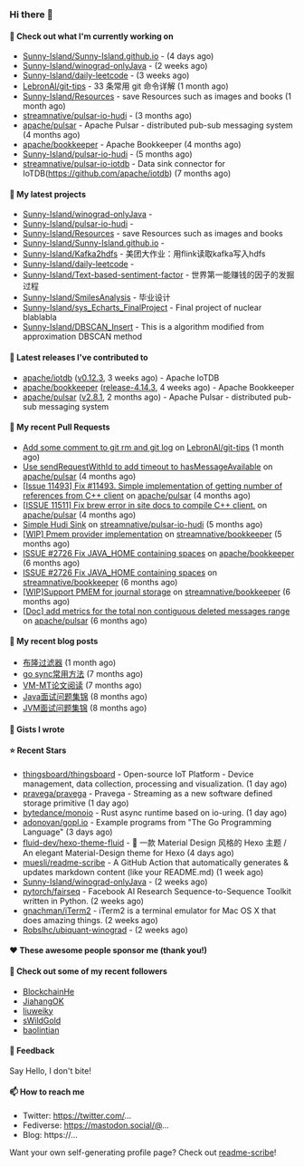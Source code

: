 ### Hi there 👋

#### 👷 Check out what I'm currently working on

- [Sunny-Island/Sunny-Island.github.io](https://github.com/Sunny-Island/Sunny-Island.github.io) -  (4 days ago)
- [Sunny-Island/winograd-onlyJava](https://github.com/Sunny-Island/winograd-onlyJava) -  (2 weeks ago)
- [Sunny-Island/daily-leetcode](https://github.com/Sunny-Island/daily-leetcode) -  (3 weeks ago)
- [LebronAl/git-tips](https://github.com/LebronAl/git-tips) - 33 条常用 git 命令详解 (1 month ago)
- [Sunny-Island/Resources](https://github.com/Sunny-Island/Resources) - save Resources such as images and books (1 month ago)
- [streamnative/pulsar-io-hudi](https://github.com/streamnative/pulsar-io-hudi) -  (3 months ago)
- [apache/pulsar](https://github.com/apache/pulsar) - Apache Pulsar - distributed pub-sub messaging system (4 months ago)
- [apache/bookkeeper](https://github.com/apache/bookkeeper) - Apache Bookkeeper (4 months ago)
- [Sunny-Island/pulsar-io-hudi](https://github.com/Sunny-Island/pulsar-io-hudi) -  (5 months ago)
- [streamnative/pulsar-io-iotdb](https://github.com/streamnative/pulsar-io-iotdb) - Data sink connector for IoTDB(https://github.com/apache/iotdb) (7 months ago)

#### 🌱 My latest projects

- [Sunny-Island/winograd-onlyJava](https://github.com/Sunny-Island/winograd-onlyJava) - 
- [Sunny-Island/pulsar-io-hudi](https://github.com/Sunny-Island/pulsar-io-hudi) - 
- [Sunny-Island/Resources](https://github.com/Sunny-Island/Resources) - save Resources such as images and books
- [Sunny-Island/Sunny-Island.github.io](https://github.com/Sunny-Island/Sunny-Island.github.io) - 
- [Sunny-Island/Kafka2hdfs](https://github.com/Sunny-Island/Kafka2hdfs) - 美团大作业：用flink读取kafka写入hdfs
- [Sunny-Island/daily-leetcode](https://github.com/Sunny-Island/daily-leetcode) - 
- [Sunny-Island/Text-based-sentiment-factor](https://github.com/Sunny-Island/Text-based-sentiment-factor) - 世界第一能赚钱的因子的发掘过程
- [Sunny-Island/SmilesAnalysis](https://github.com/Sunny-Island/SmilesAnalysis) - 毕业设计
- [Sunny-Island/sys_Echarts_FinalProject](https://github.com/Sunny-Island/sys_Echarts_FinalProject) - Final project of nuclear blablabla
- [Sunny-Island/DBSCAN_Insert](https://github.com/Sunny-Island/DBSCAN_Insert) - This is a algorithm modified from approximation DBSCAN method

#### 🔭 Latest releases I've contributed to

- [apache/iotdb](https://github.com/apache/iotdb) ([v0.12.3](https://github.com/apache/iotdb/releases/tag/v0.12.3), 3 weeks ago) - Apache IoTDB
- [apache/bookkeeper](https://github.com/apache/bookkeeper) ([release-4.14.3](https://github.com/apache/bookkeeper/releases/tag/release-4.14.3), 4 weeks ago) - Apache Bookkeeper
- [apache/pulsar](https://github.com/apache/pulsar) ([v2.8.1](https://github.com/apache/pulsar/releases/tag/v2.8.1), 2 months ago) - Apache Pulsar - distributed pub-sub messaging system

#### 🔨 My recent Pull Requests

- [Add some comment to git rm and git log](https://github.com/LebronAl/git-tips/pull/2) on [LebronAl/git-tips](https://github.com/LebronAl/git-tips) (1 month ago)
- [Use sendRequestWithId to add timeout to hasMessageAvailable](https://github.com/apache/pulsar/pull/11600) on [apache/pulsar](https://github.com/apache/pulsar) (4 months ago)
- [[Issue 11493] Fix #11493. Simple implementation of getting number of references from C&#43;&#43; client](https://github.com/apache/pulsar/pull/11535) on [apache/pulsar](https://github.com/apache/pulsar) (4 months ago)
- [[ISSUE 11511] Fix brew error in site docs to compile C&#43;&#43; client.](https://github.com/apache/pulsar/pull/11512) on [apache/pulsar](https://github.com/apache/pulsar) (4 months ago)
- [Simple Hudi Sink](https://github.com/streamnative/pulsar-io-hudi/pull/5) on [streamnative/pulsar-io-hudi](https://github.com/streamnative/pulsar-io-hudi) (5 months ago)
- [[WIP] Pmem provider implementation](https://github.com/streamnative/bookkeeper/pull/384) on [streamnative/bookkeeper](https://github.com/streamnative/bookkeeper) (5 months ago)
- [ISSUE #2726 Fix JAVA_HOME containing spaces](https://github.com/apache/bookkeeper/pull/2727) on [apache/bookkeeper](https://github.com/apache/bookkeeper) (6 months ago)
- [ISSUE #2726 Fix JAVA_HOME containing spaces](https://github.com/streamnative/bookkeeper/pull/373) on [streamnative/bookkeeper](https://github.com/streamnative/bookkeeper) (6 months ago)
- [[WIP]Support PMEM for journal storage](https://github.com/streamnative/bookkeeper/pull/370) on [streamnative/bookkeeper](https://github.com/streamnative/bookkeeper) (6 months ago)
- [[Doc] add metrics for the total non contiguous deleted messages range](https://github.com/apache/pulsar/pull/10663) on [apache/pulsar](https://github.com/apache/pulsar) (6 months ago)

#### 📜 My recent blog posts

- [布隆过滤器](https://zhaojiabei.ink/2021/10/18/%E5%B8%83%E9%9A%86%E8%BF%87%E6%BB%A4%E5%99%A8/) (1 month ago)
- [go sync常用方法](https://zhaojiabei.ink/2021/04/24/go-sync%E5%B8%B8%E7%94%A8%E6%96%B9%E6%B3%95/) (7 months ago)
- [VM-MT论文阅读](https://zhaojiabei.ink/2021/04/20/VM-MT%E8%AE%BA%E6%96%87%E9%98%85%E8%AF%BB/) (7 months ago)
- [Java面试问题集锦](https://zhaojiabei.ink/2021/04/14/Java%E9%9D%A2%E8%AF%95%E9%97%AE%E9%A2%98%E9%9B%86%E9%94%A6/) (8 months ago)
- [JVM面试问题集锦](https://zhaojiabei.ink/2021/03/31/JVM%E9%9D%A2%E8%AF%95%E9%97%AE%E9%A2%98%E9%9B%86%E9%94%A6/) (8 months ago)

#### 📓 Gists I wrote


#### ⭐ Recent Stars

- [thingsboard/thingsboard](https://github.com/thingsboard/thingsboard) - Open-source IoT Platform - Device management, data collection, processing and visualization. (1 day ago)
- [pravega/pravega](https://github.com/pravega/pravega) - Pravega - Streaming as a new software defined storage primitive (1 day ago)
- [bytedance/monoio](https://github.com/bytedance/monoio) - Rust async runtime based on io-uring. (1 day ago)
- [adonovan/gopl.io](https://github.com/adonovan/gopl.io) - Example programs from &#34;The Go Programming Language&#34; (3 days ago)
- [fluid-dev/hexo-theme-fluid](https://github.com/fluid-dev/hexo-theme-fluid) - :ocean: 一款 Material Design 风格的 Hexo 主题 / An elegant Material-Design theme for Hexo (4 days ago)
- [muesli/readme-scribe](https://github.com/muesli/readme-scribe) - A GitHub Action that automatically generates &amp; updates markdown content (like your README.md) (1 week ago)
- [Sunny-Island/winograd-onlyJava](https://github.com/Sunny-Island/winograd-onlyJava) -  (2 weeks ago)
- [pytorch/fairseq](https://github.com/pytorch/fairseq) - Facebook AI Research Sequence-to-Sequence Toolkit written in Python. (2 weeks ago)
- [gnachman/iTerm2](https://github.com/gnachman/iTerm2) - iTerm2 is a terminal emulator for Mac OS X that does amazing things. (2 weeks ago)
- [Robslhc/ubiquant-winograd](https://github.com/Robslhc/ubiquant-winograd) -  (2 weeks ago)

#### ❤️ These awesome people sponsor me (thank you!)


#### 👯 Check out some of my recent followers

- [BlockchainHe](https://github.com/BlockchainHe)
- [JiahangOK](https://github.com/JiahangOK)
- [liuweiky](https://github.com/liuweiky)
- [sWildGold](https://github.com/sWildGold)
- [baolintian](https://github.com/baolintian)

#### 💬 Feedback

Say Hello, I don't bite!

#### 📫 How to reach me

- Twitter: https://twitter.com/...
- Fediverse: https://mastodon.social/@...
- Blog: https://...

Want your own self-generating profile page? Check out [readme-scribe](https://github.com/muesli/readme-scribe)!
